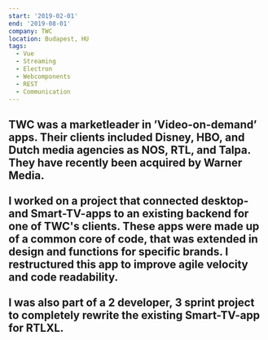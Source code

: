```yaml
---
start: '2019-02-01'
end: '2019-08-01'
company: TWC
location: Budapest, HU
tags:
  - Vue
  - Streaming
  - Electron
  - Webcomponents
  - REST
  - Communication
---
```

TWC was a marketleader in ’Video-on-demand’ apps. Their clients included Disney, HBO, and Dutch media agencies as NOS, RTL, and Talpa. They have recently been acquired by Warner Media.<br><br>I worked on a project that connected desktop- and Smart-TV-apps to an existing backend for one of TWC's clients. These apps were made up of a common core of code, that was extended in design and functions for specific brands. I restructured this app to improve agile velocity and code readability.<br><br>I was also part of a 2 developer, 3 sprint project to completely rewrite the existing Smart-TV-app for RTLXL.
---